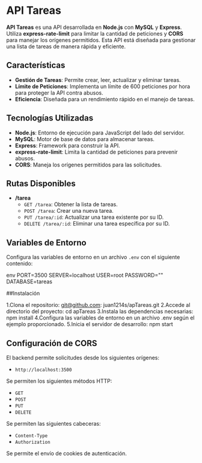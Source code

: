 # API Tareas

**API Tareas** es una API desarrollada en **Node.js** con **MySQL** y **Express**. Utiliza **express-rate-limit** para limitar la cantidad de peticiones y **CORS** para manejar los orígenes permitidos. Esta API está diseñada para gestionar una lista de tareas de manera rápida y eficiente.

## Características

- **Gestión de Tareas**: Permite crear, leer, actualizar y eliminar tareas.
- **Límite de Peticiones**: Implementa un límite de 600 peticiones por hora para proteger la API contra abusos.
- **Eficiencia**: Diseñada para un rendimiento rápido en el manejo de tareas.

## Tecnologías Utilizadas

- **Node.js**: Entorno de ejecución para JavaScript del lado del servidor.
- **MySQL**: Motor de base de datos para almacenar tareas.
- **Express**: Framework para construir la API.
- **express-rate-limit**: Limita la cantidad de peticiones para prevenir abusos.
- **CORS**: Maneja los orígenes permitidos para las solicitudes.

## Rutas Disponibles

- **/tarea**
  - `GET /tarea`: Obtener la lista de tareas.
  - `POST /tarea`: Crear una nueva tarea.
  - `PUT /tarea/:id`: Actualizar una tarea existente por su ID.
  - `DELETE /tarea/:id`: Eliminar una tarea específica por su ID.

## Variables de Entorno

Configura las variables de entorno en un archivo `.env` con el siguiente contenido:

env
PORT=3500
SERVER=localhost
USER=root
PASSWORD=""
DATABASE=tareas

##Instalación 

1.Clona el repositorio: git@github.com: juan1214s/apTareas.git
2.Accede al directorio del proyecto: cd apTareas
3.Instala las dependencias necesarias: npm install
4.Configura las variables de entorno en un archivo .env según el ejemplo proporcionado.
5.Inicia el servidor de desarrollo: npm start

## Configuración de CORS

El backend permite solicitudes desde los siguientes orígenes:

- `http://localhost:3500`

Se permiten los siguientes métodos HTTP:

- `GET`
- `POST`
- `PUT`
- `DELETE`

Se permiten las siguientes cabeceras:

- `Content-Type`
- `Authorization`

Se permite el envío de cookies de autenticación.
